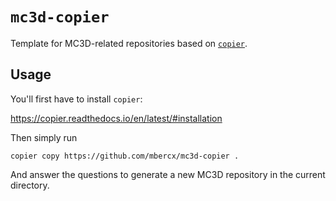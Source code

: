 # `mc3d-copier`

Template for MC3D-related repositories based on [`copier`](https://copier.readthedocs.io/en/latest/).

## Usage

You'll first have to install `copier`:

https://copier.readthedocs.io/en/latest/#installation

Then simply run

```
copier copy https://github.com/mbercx/mc3d-copier .
```

And answer the questions to generate a new MC3D repository in the current directory.
